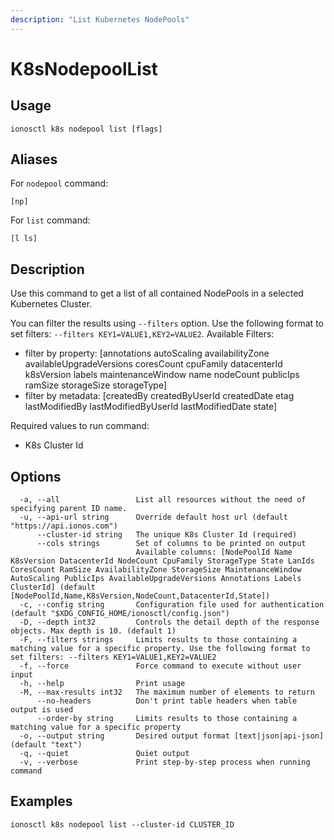 ```yaml
---
description: "List Kubernetes NodePools"
---
```


# K8sNodepoolList

## Usage

```text
ionosctl k8s nodepool list [flags]
```

## Aliases

For `nodepool` command:

```text
[np]
```

For `list` command:

```text
[l ls]
```

## Description

Use this command to get a list of all contained NodePools in a selected Kubernetes Cluster.

You can filter the results using `--filters` option. Use the following format to set filters: `--filters KEY1=VALUE1,KEY2=VALUE2`.
Available Filters:
* filter by property: [annotations autoScaling availabilityZone availableUpgradeVersions coresCount cpuFamily datacenterId k8sVersion labels maintenanceWindow name nodeCount publicIps ramSize storageSize storageType]
* filter by metadata: [createdBy createdByUserId createdDate etag lastModifiedBy lastModifiedByUserId lastModifiedDate state]

Required values to run command:

* K8s Cluster Id

## Options

```text
  -a, --all                 List all resources without the need of specifying parent ID name.
  -u, --api-url string      Override default host url (default "https://api.ionos.com")
      --cluster-id string   The unique K8s Cluster Id (required)
      --cols strings        Set of columns to be printed on output 
                            Available columns: [NodePoolId Name K8sVersion DatacenterId NodeCount CpuFamily StorageType State LanIds CoresCount RamSize AvailabilityZone StorageSize MaintenanceWindow AutoScaling PublicIps AvailableUpgradeVersions Annotations Labels ClusterId] (default [NodePoolId,Name,K8sVersion,NodeCount,DatacenterId,State])
  -c, --config string       Configuration file used for authentication (default "$XDG_CONFIG_HOME/ionosctl/config.json")
  -D, --depth int32         Controls the detail depth of the response objects. Max depth is 10. (default 1)
  -F, --filters strings     Limits results to those containing a matching value for a specific property. Use the following format to set filters: --filters KEY1=VALUE1,KEY2=VALUE2
  -f, --force               Force command to execute without user input
  -h, --help                Print usage
  -M, --max-results int32   The maximum number of elements to return
      --no-headers          Don't print table headers when table output is used
      --order-by string     Limits results to those containing a matching value for a specific property
  -o, --output string       Desired output format [text|json|api-json] (default "text")
  -q, --quiet               Quiet output
  -v, --verbose             Print step-by-step process when running command
```

## Examples

```text
ionosctl k8s nodepool list --cluster-id CLUSTER_ID
```

